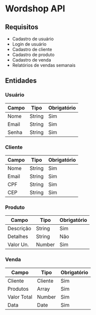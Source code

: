 # Wordshop API

## Requisitos

- Cadastro de usuário
- Login de usuário
- Cadastro de cliente
- Cadastro de produto
- Cadastro de venda
- Relatórios de vendas semanais

## Entidades

### Usuário

| Campo       | Tipo        | Obrigatório |
| ----------- | ----------- | ----------- |
| Nome        | String      | Sim         |
| Email       | String      | Sim         |
| Senha       | String      | Sim         |

### Cliente

| Campo       | Tipo        | Obrigatório |
| ----------- | ----------- | ----------- |
| Nome        | String      | Sim         |
| Email       | String      | Sim         |
| CPF         | String      | Sim         |
| CEP         | String      | Sim         |

### Produto

| Campo       | Tipo        | Obrigatório |
| ----------- | ----------- | ----------- |
| Descrição   | String      | Sim         |
| Detalhes    | String      | Não         |
| Valor Un.   | Number      | Sim         |

### Venda

| Campo       | Tipo            | Obrigatório |
| ----------- | -----------     | ----------- |
| Cliente     | Cliente         | Sim         |
| Produtos    | Array<Produto>  | Sim         |
| Valor Total | Number          | Sim         |
| Data        | Date            | Sim         |